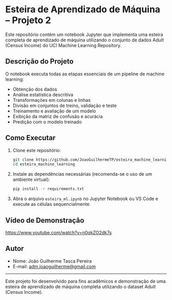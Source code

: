 # Esteira de Aprendizado de Máquina – Projeto 2

Este repositório contém um notebook Jupyter que implementa uma esteira completa de aprendizado de máquina utilizando o conjunto de dados Adult (Census Income) do UCI Machine Learning Repository.

## Descrição do Projeto
O notebook executa todas as etapas essenciais de um pipeline de machine learning:
- Obtenção dos dados
- Análise estatística descritiva
- Transformações em colunas e linhas
- Divisão em conjuntos de treino, validação e teste
- Treinamento e avaliação de um modelo
- Exibição da matriz de confusão e acurácia
- Predição com o modelo treinado

## Como Executar
1. Clone este repositório:
   ```sh
   git clone https://github.com/JoaoGuilhermeTP/esteira_machine_learning.git
   cd esteira_machine_learning
   ```
2. Instale as dependências necessárias (recomenda-se o uso de um ambiente virtual):
   ```sh
   pip install -r requirements.txt
   ```
3. Abra o arquivo `esteira_ml.ipynb` no Jupyter Notebook ou VS Code e execute as células sequencialmente.

## Vídeo de Demonstração
https://www.youtube.com/watch?v=n0qkZO2dk7s


## Autor
- Nome: João Guilherme Tasca Pereira
- E-mail: adm.joaoguilherme@gmail.com

---

Este projeto foi desenvolvido para fins acadêmicos e demonstração de uma esteira de aprendizado de máquina completa utilizando o dataset Adult (Census Income).
